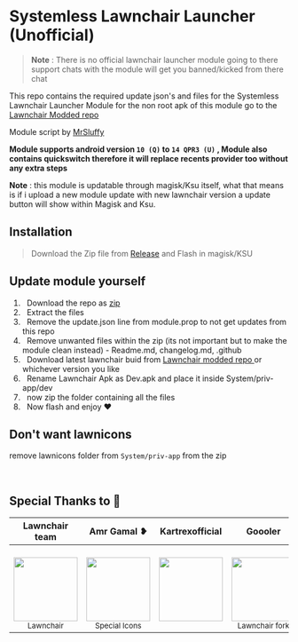 # Systemless Lawnchair Launcher (Unofficial)
> **Note** : There is no official lawnchair launcher module going to there support chats with the module will get you banned/kicked from there chat 


This repo contains the required update json's and files for the Systemless Lawnchair Launcher Module for the non root apk of this module go to the [Lawnchair Modded repo](https://github.com/Unofficial-Life/Lawnchair-Modded)

Module script by [MrSluffy](https://github.com/MrSluffy)

**Module supports android version `10 (Q)` to `14 QPR3 (U)` , Module also contains quickswitch therefore it will replace recents provider too without any extra steps**

**Note** : this module is updatable through magisk/Ksu itself, what that means is if i upload a new module update with new lawnchair version a update button will show within Magisk and Ksu.


## Installation
> Download the Zip file from [Release](https://github.com/Unofficial-Life/Lawnchair-Launcher-Module/Releases/latest) and Flash in magisk/KSU

## Update module yourself

<ol>

<li> &nbsp; Download the repo as <a href="https://github.com/Unofficial-Life/Lawnchair-Launcher-Module/archive/refs/heads/main.zip"> zip </a>

<li> &nbsp; Extract the files 

<li> &nbsp; Remove the update.json line from module.prop to not get updates from this repo 

<li> &nbsp; Remove unwanted files within the zip (its not important but to make the module clean instead) - Readme.md, changelog.md, .github

<li> &nbsp; Download latest lawnchair buid from <a href="https://github.com/Unofficial-Life/Lawnchair-Modded"> Lawnchair modded repo </a> or whichever version you like

<li> &nbsp; Rename Lawnchair Apk as Dev.apk and place it inside System/priv-app/dev

<li> &nbsp; now zip the folder containing all the files

<li> &nbsp; Now flash and enjoy ❤

</ol>

## Don't want lawnicons 
remove lawnicons folder from ```System/priv-app``` from the zip

&nbsp;

## Special Thanks to 💖

| Lawnchair team | Amr Gamal ❥ | Kartrexofficial | Goooler | Mr Sluffy | Eren
:-----------------------------------------------------------------------------------------------------------------------------------------------------------------------------------------------------------------------------------------------------------------------------------------------------------:|:-----------------------------------------------------------------------------------------------------------------------------------------------------------------------------------------------------------------------------------------------------------------------------------: | :-----------------------------------------------------------------------------------------------------------------------------------------------------------------------------------------------------------------------------------------------------------------------------------: | :-----------------------------------------------------------------------------------------------------------------------------------------------------------------------------------------------------------------------------------------------------------------------------------: | :-----------------------------------------------------------------------------------------------------------------------------------------------------------------------------------------------------------------------------------------------------------------------------------: | :-----------------------------------------------------------------------------------------------------------------------------------------------------------------------------------------------------------------------------------------------------------------------------------: |
| <br>[<img src="https://avatars.githubusercontent.com/u/34144436?s=200&v=4" width=115><br>](https://github.com/LawnchairLauncher)<sub>Lawnchair</sub> | <br>[<img src="https://avatar.fuplink.net/avatar/dircover/6326959?verc=0823110339" width=115><br>](t.me/AMRGAMAL_STORE)<sub>Special Icons</sub> | <br>[<img src="https://avatars.githubusercontent.com/u/172979966?v=4" width=115><br>](https://github.com/Kartrexofficial)<sub> &nbsp; </sub> | <br>[<img src="https://avatars.githubusercontent.com/u/10363352?v=4" width=115><br>](https://github.com/Goooler)<sub>Lawnchair fork</sub> | <br>[<img src="https://avatars.githubusercontent.com/u/36076410?v=4" width=115><br>](https://github.com/MrSluffy)<sub>Module Script</sub> | <br>[<img src="https://avatars.githubusercontent.com/u/101087324?v=4" width=115><br>](https://github.com/LinuxGuy312)<sub>Helper</sub>
